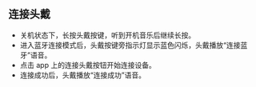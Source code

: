 ## 连接头戴

* 关机状态下，长按头戴按键，听到开机音乐后继续长按。
* 进入蓝牙连接模式后，头戴按键旁指示灯显示蓝色闪烁，头戴播放“连接蓝牙”语音。
* 点击 app 上的连接头戴按钮开始连接设备。
* 连接成功后，头戴播放“连接成功”语音。
